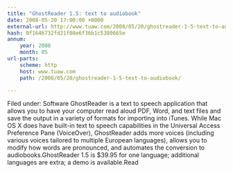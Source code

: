 ```yaml
---
title: "GhostReader 1.5: text to audiobook"
date: 2008-05-20 17:00:00 +0000
external-url: http://www.tuaw.com/2008/05/20/ghostreader-1-5-text-to-audiobook/
hash: 0f1646732fd21f08e6f36b1c5380665e
annum:
    year: 2008
    month: 05
url-parts:
    scheme: http
    host: www.tuaw.com
    path: /2008/05/20/ghostreader-1-5-text-to-audiobook/

---
```


Filed under: Software
GhostReader is a text to speech application that allows you to have your computer read aloud PDF, Word, and text files and save the output in a variety of formats for importing into iTunes. While Mac OS X does have built-in text to speech capabilities in the Universal Access Preference Pane (VoiceOver), GhostReader adds more voices (including various voices tailored to multiple European languages), allows you to modify how words are pronounced, and automates the conversion to audiobooks.GhostReader 1.5 is $39.95 for one language; additional languages are extra; a demo is available.Read

